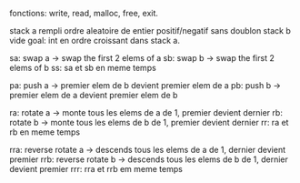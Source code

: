 
fonctions: write, read, malloc, free, exit.

stack a rempli ordre aleatoire de entier positif/negatif sans doublon
stack b vide
goal: int en ordre croissant dans stack a.

sa: swap a -> swap the first 2 elems of a
sb: swap b -> swap the first 2 elems of b
ss: sa et sb en meme temps

pa: push a -> premier elem de b devient premier elem de a
pb: push b -> premier elem de a devient premier elem de b

ra: rotate a -> monte tous les elems de a de 1, premier devient dernier
rb: rotate b -> monte tous les elems de b de 1, premier devient dernier
rr: ra et rb en meme temps

rra: reverse rotate a -> descends tous les elems de a de 1, dernier devient premier
rrb: reverse rotate b -> descends tous les elems de b de 1, dernier devient premier
rrr: rra et rrb em meme temps


